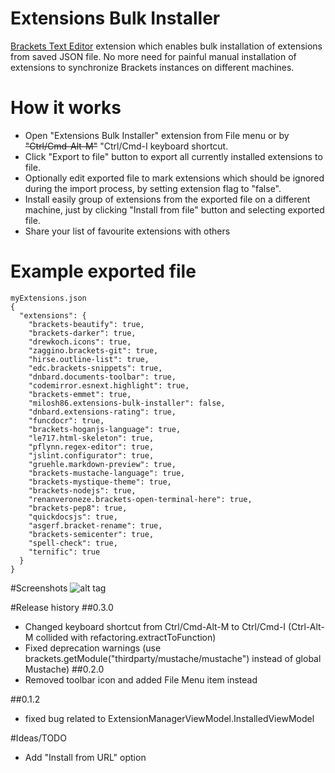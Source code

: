 # Extensions Bulk Installer
[Brackets Text Editor](http://brackets.io) extension which enables bulk installation of extensions from saved JSON file. No more need for painful manual installation of extensions to synchronize Brackets instances on different machines.

# How it works
- Open "Extensions Bulk Installer" extension from File menu or by ~~"Ctrl/Cmd-Alt-M"~~ "Ctrl/Cmd-I keyboard shortcut.
- Click "Export to file" button to export all currently installed extensions to file. 
- Optionally edit exported file to mark extensions which should be ignored during the import process, by setting extension flag to "false".
- Install easily group of extensions from the exported file on a different machine, just by clicking "Install from file" button and selecting exported file.
- Share your list of favourite extensions with others
    
# Example exported file
```
myExtensions.json
{
  "extensions": {
    "brackets-beautify": true,
    "brackets-darker": true,
    "drewkoch.icons": true,
    "zaggino.brackets-git": true,
    "hirse.outline-list": true,
    "edc.brackets-snippets": true,
    "dnbard.documents-toolbar": true,
    "codemirror.esnext.highlight": true,
    "brackets-emmet": true,
    "milosh86.extensions-bulk-installer": false,
    "dnbard.extensions-rating": true,
    "funcdocr": true,
    "brackets-hoganjs-language": true,
    "le717.html-skeleton": true,
    "pflynn.regex-editor": true,
    "jslint.configurator": true,
    "gruehle.markdown-preview": true,
    "brackets-mustache-language": true,
    "brackets-mystique-theme": true,
    "brackets-nodejs": true,
    "renanveroneze.brackets-open-terminal-here": true,
    "brackets-pep8": true,
    "quickdocsjs": true,
    "asgerf.bracket-rename": true,
    "brackets-semicenter": true,
    "spell-check": true,
    "ternific": true
  }
}
```
#Screenshots
![alt tag](https://raw.github.com/milosh86/Brackets-ExtensionsBulkInstall/master/screenshots/s2.png)

#Release history
##0.3.0
- Changed keyboard shortcut from Ctrl/Cmd-Alt-M to Ctrl/Cmd-I (Ctrl-Alt-M collided with refactoring.extractToFunction)
- Fixed deprecation warnings (use brackets.getModule("thirdparty/mustache/mustache") instead of global Mustache)
##0.2.0
- Removed toolbar icon and added File Menu item instead

##0.1.2
- fixed bug related to ExtensionManagerViewModel.InstalledViewModel

#Ideas/TODO
- Add "Install from URL" option

